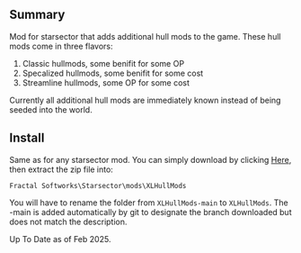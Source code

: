 ## Summary  

Mod for starsector that adds additional hull mods to the game. These hull mods come in three flavors:

1. Classic hullmods, some benifit for some OP
2. Specalized hullmods, some benifit for some cost
3. Streamline hullmods, some OP for some cost

Currently all additional hull mods are immediately known instead of being seeded into the world.

## Install  

Same as for any starsector mod. You can simply download by clicking [Here](https://github.com/burak-biyikli/XLHullMods/archive/refs/heads/main.zip), then extract the zip file into:
```
Fractal Softworks\Starsector\mods\XLHullMods
```
You will have to rename the folder from ```XLHullMods-main``` to ```XLHullMods```. The -main is added automatically by git to designate the branch downloaded but does not match the description.

Up To Date as of Feb 2025.
